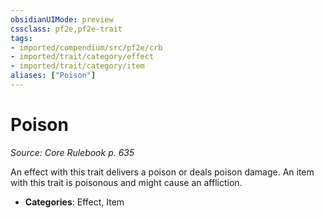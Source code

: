 ```yaml
---
obsidianUIMode: preview
cssclass: pf2e,pf2e-trait
tags:
- imported/compendium/src/pf2e/crb
- imported/trait/category/effect
- imported/trait/category/item
aliases: ["Poison"]
---
```

# Poison  
*Source: Core Rulebook p. 635*  

An effect with this trait delivers a poison or deals poison damage. An item with this trait is poisonous and might cause an affliction.

- **Categories**: Effect, Item